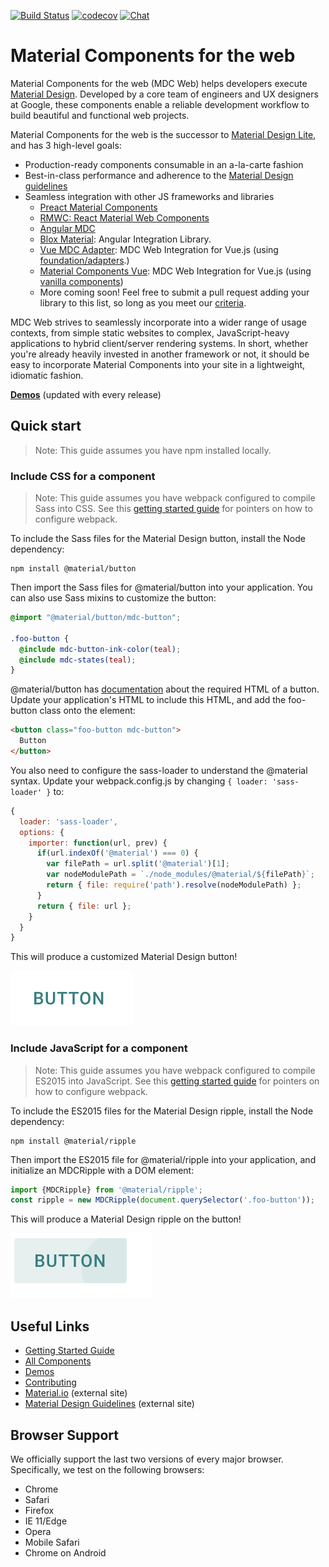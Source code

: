 [![Build Status](https://img.shields.io/travis/material-components/material-components-web/master.svg)](https://travis-ci.org/material-components/material-components-web/)
[![codecov](https://codecov.io/gh/material-components/material-components-web/branch/master/graph/badge.svg)](https://codecov.io/gh/material-components/material-components-web)
[![Chat](https://img.shields.io/discord/259087343246508035.svg)](https://discord.gg/material-components)

# Material Components for the web

Material Components for the web (MDC Web) helps developers execute [Material Design](https://www.material.io).
Developed by a core team of engineers and UX designers at Google, these components enable a reliable development workflow to build beautiful and functional web projects.

Material Components for the web is the successor to [Material Design Lite](https://getmdl.io/), and has 3 high-level goals:

- Production-ready components consumable in an a-la-carte fashion
- Best-in-class performance and adherence to the [Material Design guidelines](https://material.io/guidelines)
- Seamless integration with other JS frameworks and libraries
  - [Preact Material Components](https://github.com/prateekbh/preact-material-components)
  - [RMWC: React Material Web Components](https://github.com/jamesmfriedman/rmwc)
  - [Angular MDC](https://github.com/trimox/angular-mdc-web)
  - [Blox Material](https://blox.src.zone/material): Angular Integration Library.
  - [Vue MDC Adapter](https://github.com/stasson/vue-mdc-adapter): MDC Web Integration for Vue.js (using [foundation/adapters](./docs/integrating-into-frameworks.md#the-advanced-approach-using-foundations-and-adapters).)
  - [Material Components Vue](https://github.com/matsp/material-components-vue): MDC Web Integration for Vue.js (using [vanilla components](./docs/integrating-into-frameworks.md#the-simple-approach-wrapping-mdc-web-vanilla-components))
  - More coming soon! Feel free to submit a pull request adding your library to this list, so long as you meet our [criteria](docs/integrating-into-frameworks.md).

MDC Web strives to seamlessly incorporate into a wider range of usage contexts, from simple static websites to complex, JavaScript-heavy applications to hybrid client/server rendering systems. In short, whether you're already heavily invested in another framework or not, it should be easy to incorporate Material Components into your site in a lightweight, idiomatic fashion.

**[Demos](https://material-components-web.appspot.com/)** (updated with every release)

## Quick start

> Note: This guide assumes you have npm installed locally.

### Include CSS for a component

> Note: This guide assumes you have webpack configured to compile Sass into CSS. See this [getting started guide](docs/getting-started.md) for pointers on how to configure webpack.

To include the Sass files for the Material Design button, install the Node dependency:

```
npm install @material/button
```

Then import the Sass files for @material/button into your application. You can also use Sass mixins to customize the button:

```scss
@import "@material/button/mdc-button";

.foo-button {
  @include mdc-button-ink-color(teal);
  @include mdc-states(teal);
}
```
@material/button has [documentation](packages/mdc-button/README.md) about the required HTML of a button. Update your application's HTML to include this HTML, and add the foo-button class onto the element:

```html
<button class="foo-button mdc-button">
  Button
</button>
```

You also need to configure the sass-loader to understand the @material syntax. Update your webpack.config.js by changing `{ loader: 'sass-loader' }` to:

```javascript
{
  loader: 'sass-loader',
  options: {
    importer: function(url, prev) {
      if(url.indexOf('@material') === 0) {
        var filePath = url.split('@material')[1];
        var nodeModulePath = `./node_modules/@material/${filePath}`;
        return { file: require('path').resolve(nodeModulePath) };
      }
      return { file: url };
    }
  }
}
```

This will produce a customized Material Design button!

![Button](docs/button.png?raw=true)

### Include JavaScript for a component

> Note: This guide assumes you have webpack configured to compile ES2015 into JavaScript. See this [getting started guide](docs/getting-started.md) for pointers on how to configure webpack.

To include the ES2015 files for the Material Design ripple, install the Node dependency:

```
npm install @material/ripple
```

Then import the ES2015 file for @material/ripple into your application, and initialize an MDCRipple with a DOM element:

```javascript
import {MDCRipple} from '@material/ripple';
const ripple = new MDCRipple(document.querySelector('.foo-button'));
```

This will produce a Material Design ripple on the button!

![Button with Ripple](docs/button_with_ripple.png?raw=true)

## Useful Links

- [Getting Started Guide](docs/getting-started.md)
- [All Components](packages/)
- [Demos](demos/)
- [Contributing](CONTRIBUTING.md)
- [Material.io](https://www.material.io) (external site)
- [Material Design Guidelines](https://material.io/guidelines) (external site)

## Browser Support

We officially support the last two versions of every major browser. Specifically, we test on the following browsers:

- Chrome
- Safari
- Firefox
- IE 11/Edge
- Opera
- Mobile Safari
- Chrome on Android
